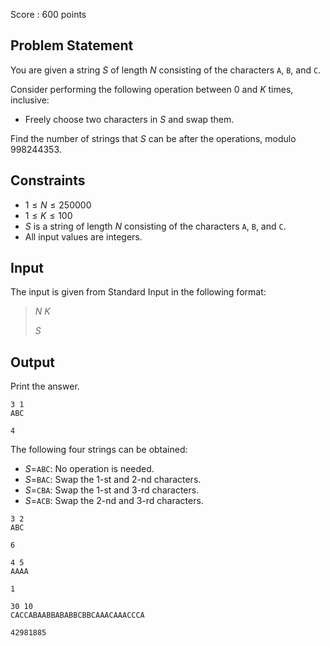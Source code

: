 Score : $600$ points

## Problem Statement

You are given a string $S$ of length $N$ consisting of the characters `A`, `B`, and `C`.

Consider performing the following operation between $0$ and $K$ times, inclusive:

- Freely choose two characters in $S$ and swap them.

Find the number of strings that $S$ can be after the operations, modulo $998244353$.

## Constraints

- $1 \leq N \leq 250000$
- $1 \leq K \leq 100$
- $S$ is a string of length $N$ consisting of the characters `A`, `B`, and `C`.
- All input values are integers.

## Input

The input is given from Standard Input in the following format:

> $N$ $K$
> 
> $S$

## Output

Print the answer.

```input1
3 1
ABC
```

```output1
4
```

The following four strings can be obtained:

- $S=$`ABC`: No operation is needed.
- $S=$`BAC`: Swap the $1$-st and $2$-nd characters.
- $S=$`CBA`: Swap the $1$-st and $3$-rd characters.
- $S=$`ACB`: Swap the $2$-nd and $3$-rd characters.

```input2
3 2
ABC
```

```output2
6
```

```input3
4 5
AAAA
```

```output3
1
```

```input4
30 10
CACCABAABBABABBCBBCAAACAAACCCA
```

```output4
42981885
```